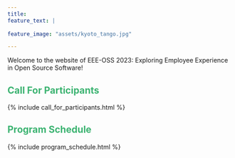 ```yaml
---
title: 
feature_text: |
 
feature_image: "assets/kyoto_tango.jpg"

---
```

Welcome to the website of EEE-OSS 2023: Exploring Employee Experience in Open Source Software!


## <font color="MediumSeaGreen">Call For Participants</font>

{% include call_for_participants.html  %}



## <font color="MediumSeaGreen">Program Schedule</font>

{% include program_schedule.html  %}




